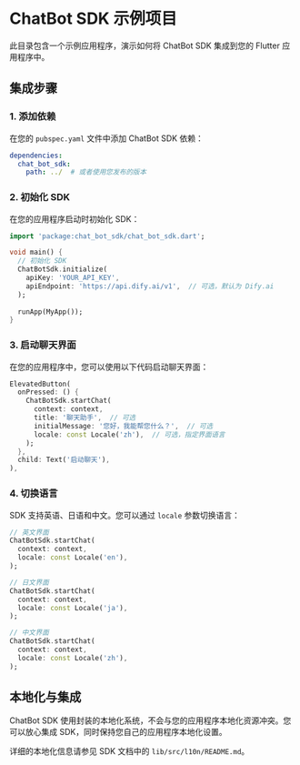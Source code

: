 # ChatBot SDK 示例项目

此目录包含一个示例应用程序，演示如何将 ChatBot SDK 集成到您的 Flutter 应用程序中。

## 集成步骤

### 1. 添加依赖

在您的 `pubspec.yaml` 文件中添加 ChatBot SDK 依赖：

```yaml
dependencies:
  chat_bot_sdk:
    path: ../  # 或者使用您发布的版本
```

### 2. 初始化 SDK

在您的应用程序启动时初始化 SDK：

```dart
import 'package:chat_bot_sdk/chat_bot_sdk.dart';

void main() {
  // 初始化 SDK
  ChatBotSdk.initialize(
    apiKey: 'YOUR_API_KEY',
    apiEndpoint: 'https://api.dify.ai/v1',  // 可选，默认为 Dify.ai
  );
  
  runApp(MyApp());
}
```

### 3. 启动聊天界面

在您的应用程序中，您可以使用以下代码启动聊天界面：

```dart
ElevatedButton(
  onPressed: () {
    ChatBotSdk.startChat(
      context: context,
      title: '聊天助手',  // 可选
      initialMessage: '您好，我能帮您什么？',  // 可选
      locale: const Locale('zh'),  // 可选，指定界面语言
    );
  },
  child: Text('启动聊天'),
),
```

### 4. 切换语言

SDK 支持英语、日语和中文。您可以通过 `locale` 参数切换语言：

```dart
// 英文界面
ChatBotSdk.startChat(
  context: context,
  locale: const Locale('en'),
);

// 日文界面
ChatBotSdk.startChat(
  context: context,
  locale: const Locale('ja'),
);

// 中文界面
ChatBotSdk.startChat(
  context: context,
  locale: const Locale('zh'),
);
```

## 本地化与集成

ChatBot SDK 使用封装的本地化系统，不会与您的应用程序本地化资源冲突。您可以放心集成 SDK，同时保持您自己的应用程序本地化设置。

详细的本地化信息请参见 SDK 文档中的 `lib/src/l10n/README.md`。 